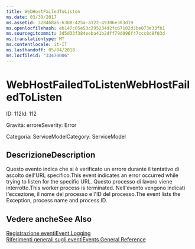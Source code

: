 ```yaml
---
title: WebHostFailedToListen
ms.date: 03/30/2017
ms.assetid: 328468a6-6388-425a-a122-49306e303d19
ms.openlocfilehash: eb147c05e53c295234d2fc67102d3be073e33fb1
ms.sourcegitcommit: 3d5d33f384eeba41b2dff79d096f47ccc8d8f03d
ms.translationtype: MT
ms.contentlocale: it-IT
ms.lasthandoff: 05/04/2018
ms.locfileid: "33470006"
---
```

# <a name="webhostfailedtolisten"></a><span data-ttu-id="a437a-102">WebHostFailedToListen</span><span class="sxs-lookup"><span data-stu-id="a437a-102">WebHostFailedToListen</span></span>
<span data-ttu-id="a437a-103">ID: 112</span><span class="sxs-lookup"><span data-stu-id="a437a-103">Id: 112</span></span>  
  
 <span data-ttu-id="a437a-104">Gravità: errore</span><span class="sxs-lookup"><span data-stu-id="a437a-104">Severity: Error</span></span>  
  
 <span data-ttu-id="a437a-105">Categoria: ServiceModel</span><span class="sxs-lookup"><span data-stu-id="a437a-105">Category: ServiceModel</span></span>  
  
## <a name="description"></a><span data-ttu-id="a437a-106">Descrizione</span><span class="sxs-lookup"><span data-stu-id="a437a-106">Description</span></span>  
 <span data-ttu-id="a437a-107">Questo evento indica che si è verificato un errore durante il tentativo di ascolto dell'URL specifico.</span><span class="sxs-lookup"><span data-stu-id="a437a-107">This event indicates an error occurred while trying to listen for the specific URL.</span></span> <span data-ttu-id="a437a-108">Questo processo di lavoro viene interrotto.</span><span class="sxs-lookup"><span data-stu-id="a437a-108">This worker process is terminated.</span></span> <span data-ttu-id="a437a-109">Nell'evento vengono indicati l'eccezione, il nome del processo e l'ID del processo.</span><span class="sxs-lookup"><span data-stu-id="a437a-109">The event lists the Exception, process name and process ID.</span></span>  
  
## <a name="see-also"></a><span data-ttu-id="a437a-110">Vedere anche</span><span class="sxs-lookup"><span data-stu-id="a437a-110">See Also</span></span>  
 [<span data-ttu-id="a437a-111">Registrazione eventi</span><span class="sxs-lookup"><span data-stu-id="a437a-111">Event Logging</span></span>](../../../../../docs/framework/wcf/diagnostics/event-logging/index.md)  
 [<span data-ttu-id="a437a-112">Riferimenti generali sugli eventi</span><span class="sxs-lookup"><span data-stu-id="a437a-112">Events General Reference</span></span>](../../../../../docs/framework/wcf/diagnostics/event-logging/events-general-reference.md)
